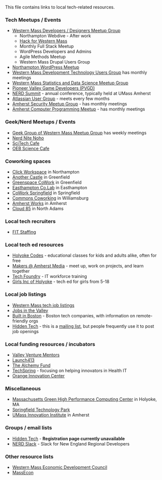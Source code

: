 This file contains links to local tech-related resources.

### Tech Meetups / Events

- [Western Mass Developers / Designers Meetup Group](https://www.meetup.com/nohowebdev)
  - Northampton Webdive - After work
  - [Hack for Western Mass](http://hackforwesternmass.org)
  - Monthly Full Stack Meetup
  - WordPress Developers and Admins
  - Agile Methods Meetup
  - Western Mass Drupal Users Group
- [Northampton WordPress Meetup](https://www.meetup.com/Northampton-WordPress-Meetup)  
- [Western Mass Development Technology Users Group](https://www.meetup.com/Western-Mass-Development-Technology-Users-Group/) has monthly meetings
- [Western Mass Statistics and Data Science Meetup Group](https://www.meetup.com/Pioneer-Valley-and-Five-College-R-Statistical-Meetup/)
- [Pioneer Valley Game Developers (PVGD)](https://www.meetup.com/pioneer-valley-game-developers)
- [NERD Summit](https://nerdsummit.org/)  - annual conference, typically held at UMass Amherst
- [Atlassian User Group](https://aug.atlassian.com/northampton/)  - meets every few months
- [Amherst Security Meetup Group](https://www.meetup.com/AmherstSec) - has monthly meetings
- [Amherst Computer Programming Meetup](https://www.meetup.com/Amherst-Computer-Programming-Meetup/) - has monthly meetings

### Geek/Nerd Meetups / Events

- [Geek Group of Western Mass Meetup Group](https://www.meetup.com/TheGeekGroupofWesternMass/events/) has weekly meetings
- [Nerd Nite Noho](https://noho.nerdnite.com/)
- [SciTech Cafe](https://scitechcafe.wordpress.com/)
- [OEB Science Cafe](https://oebsciencecafe.org/about/)

### Coworking spaces

- [Click Workspace](http://clickworkspace.org/) in Northampton
- [Another Castle](https://pvgdev.cobot.me/) in Greenfield
- [Greenspace CoWork](https://greenspacecowork.spaces.nexudus.com/en) in Greenfield
- [Easthampton Co.Lab](http://www.easthamptoncolab.org/) in Easthampton
- [CoWork Springfield](http://coworkspringfield.com/) in Springfield
- [Commons Coworking](http://www.commonscoworking.com/) in Williamsburg
- [Amherst Works](https://amherstworks.io/) in Amherst
- [Cloud 85](http://www.cloud85northadams.com/) in North Adams

### Local tech recruiters

- [FIT Staffing](https://www.fitstaffingsolutions.com/)

### Local tech ed resources

- [Holyoke Codes](https://holyokecodes.org/) - educational classes for kids and adults alike, often for free
- [Makers @ Amherst Media](https://amherstmedia.org/makers) - meet up, work on projects, and learn together
- [Tech Foundry](http://www.thetechfoundry.org/) - IT workforce training
- [Girls Inc of Holyoke](http://www.girlsincholyoke.org/) - tech ed for girls from 5-18

### Local job listings

- [Western Mass tech job listings](job-listings.md)
- [Jobs in the Valley](http://jobsinthevalley.com/)
- [Built in Boston](https://www.builtinboston.com) - Boston tech companies, with information on remote-friendly orgs
- [Hidden Tech](http://www.westernmassedc.com/boston_area_industrial_clusters/hiddentech/) - this is a [mailing list](#groups--email-lists), but people frequently use it to post job openings

### Local funding resources / incubators

- [Valley Venture Mentors](http://www.valleyventurementors.org/)
- [Launch413](https://www.launch413.com/)
- [The Alchemy Fund](http://www.alchemy-fund.com/)
- [TechSpring](http://www.techspringhealth.org/) - focusing on helping innovators in Health IT
- [Orange Innovation Center](https://www.orange-innovation.com/)

### Miscellaneous

- [Massachusetts Green High Performance Computing Center](https://www.mghpcc.org/) in Holyoke, MA
- [Springfield Technology Park](http://springfieldtechnologypark.org/)
- [UMass Innovation Institute](https://umii.umass.edu/) in Amherst

### Groups / email lists

- [Hidden Tech](http://www.westernmassedc.com/boston_area_industrial_clusters/hiddentech/) - **Registration page currently unavailable**
- [NERD Slack](https://nerdslack.herokuapp.com/) - Slack for New England Regional Developers

### Other resource lists

- [Western Mass Economic Development Council](http://www.westernmassedc.com/)
- [MassEcon](https://massecon.com/)
